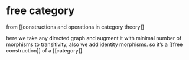 # free category
from [[constructions and operations in category theory]]

here we take any directed graph and augment it with minimal number of morphisms to transitivity, also we add identity morphisms. so it’s a [[free construction]] of a [[category]].